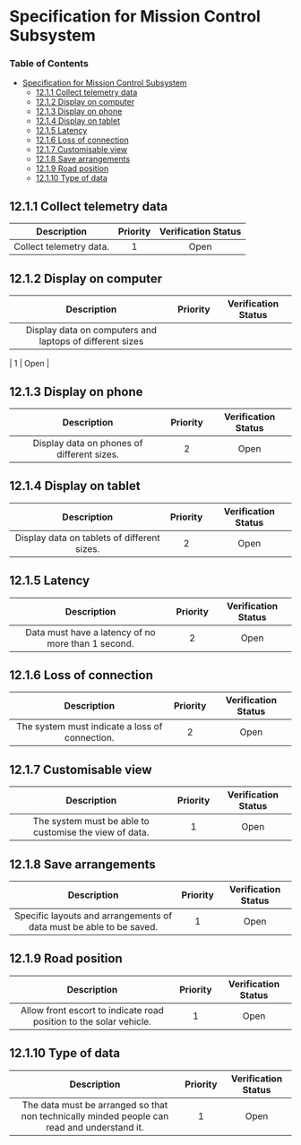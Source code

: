 # Specification for Mission Control Subsystem  
  
### Table of Contents  
  * [Specification for Mission Control Subsystem](#specification-for-mission-control-subsystem)
    * [12.1.1 Collect telemetry data](#1211-collect-telemetry-data)
    * [12.1.2 Display on computer ](#1212-display-on-computer-)
    * [12.1.3 Display on phone](#1213-display-on-phone)
    * [12.1.4 Display on tablet](#1214-display-on-tablet)
    * [12.1.5 Latency](#1215-latency)
    * [12.1.6 Loss of connection](#1216-loss-of-connection)
    * [12.1.7 Customisable view](#1217-customisable-view)
    * [12.1.8 Save arrangements ](#1218-save-arrangements-)
    * [12.1.9 Road position](#1219-road-position)
    * [12.1.10 Type of data](#12110-type-of-data)
  

## 12.1.1 Collect telemetry data  
  
| Description | Priority | Verification Status |  
|:---:|:---:|:---:|  
| Collect telemetry data.  | 1 | Open |  
  
  
## 12.1.2 Display on computer   
  
| Description | Priority | Verification Status |  
|:---:|:---:|:---:|  
| Display data on computers and laptops of different sizes 

 | 1 | Open |  
  
  
## 12.1.3 Display on phone  
  
| Description | Priority | Verification Status |  
|:---:|:---:|:---:|  
| Display data on phones of different sizes.  | 2 | Open |  
  
  
## 12.1.4 Display on tablet  
  
| Description | Priority | Verification Status |  
|:---:|:---:|:---:|  
| Display data on tablets of different sizes.  | 2 | Open |  
  
  
## 12.1.5 Latency  
  
| Description | Priority | Verification Status |  
|:---:|:---:|:---:|  
| Data must have a latency of no more than 1 second. | 2 | Open |  
  
  
## 12.1.6 Loss of connection  
  
| Description | Priority | Verification Status |  
|:---:|:---:|:---:|  
| The system must indicate a loss of connection. | 2 | Open |  
  
  
## 12.1.7 Customisable view  
  
| Description | Priority | Verification Status |  
|:---:|:---:|:---:|  
| The system must be able to customise the view of data. | 1 | Open |  
  
  
## 12.1.8 Save arrangements   
  
| Description | Priority | Verification Status |  
|:---:|:---:|:---:|  
| Specific layouts and arrangements of data must be able to be saved.  | 1 | Open |  
  
  
## 12.1.9 Road position  
  
| Description | Priority | Verification Status |  
|:---:|:---:|:---:|  
| Allow front escort to indicate road position to the solar vehicle.  | 1 | Open |  
  
  
## 12.1.10 Type of data  
  
| Description | Priority | Verification Status |  
|:---:|:---:|:---:|  
| The data must be arranged so that non technically minded people can read and understand it.  | 1 | Open |  
  
